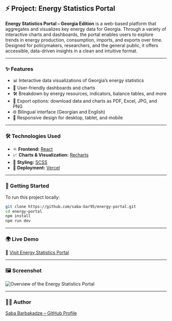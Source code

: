 ## ⚡ Project: Energy Statistics Portal

**Energy Statistics Portal – Georgia Edition** is a web-based platform that aggregates and visualizes key energy data for Georgia. Through a variety of interactive charts and dashboards, the portal enables users to explore trends in energy production, consumption, imports, and exports over time. Designed for policymakers, researchers, and the general public, it offers accessible, data-driven insights in a clean and intuitive format.

---

### ✨ Features

- 📊 Interactive data visualizations of Georgia’s energy statistics
- 🧭 User-friendly dashboards and charts
- 🛠️ Breakdown by energy resources, indicators, balance tables, and more
- 💾 Export options: download data and charts as PDF, Excel, JPG, and PNG
- 🌐 Bilingual interface (Georgian and English)
- 📱 Responsive design for desktop, tablet, and mobile

---

### 🛠️ Technologies Used

- ⚛️ **Frontend:** [React](https://reactjs.org/)
- 📈 **Charts & Visualization:** [Recharts](https://recharts.org/)
- 🎨 **Styling:** [SCSS](https://sass-lang.com/)
- 🚀 **Deployment:** [Vercel](https://vercel.com/)

---

### 🔧 Getting Started

To run this project locally:

```bash
git clone https://github.com/saba-bar95/energy-portal.git
cd energy-portal
npm install
npm run dev
```

---

### 🌍 Live Demo

🔗 [Visit Energy Statistics Portal](https://energy-portal-seven.vercel.app/)

---

### 🖼️ Screenshot

![Overview of the Energy Statistics Portal](overview.png)

---

### 👨‍💻 Author

[Saba Barbakadze – GitHub Profile](https://github.com/saba-bar95)
